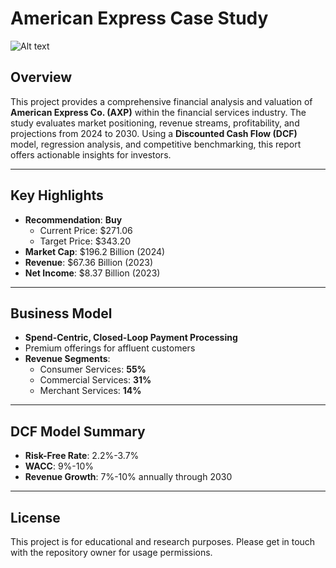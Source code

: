 # **American Express Case Study**
![Alt text](Images/American_Express_Cover)
## **Overview**
This project provides a comprehensive financial analysis and valuation of **American Express Co. (AXP)** within the financial services industry. The study evaluates market positioning, revenue streams, profitability, and projections from 2024 to 2030. Using a **Discounted Cash Flow (DCF)** model, regression analysis, and competitive benchmarking, this report offers actionable insights for investors.

---

## **Key Highlights**
- **Recommendation**: **Buy**
  - Current Price: $271.06
  - Target Price: $343.20
- **Market Cap**: $196.2 Billion (2024)
- **Revenue**: $67.36 Billion (2023)
- **Net Income**: $8.37 Billion (2023)

---

## **Business Model**
- **Spend-Centric, Closed-Loop Payment Processing**
- Premium offerings for affluent customers
- **Revenue Segments**:
  - Consumer Services: **55%**
  - Commercial Services: **31%**
  - Merchant Services: **14%**

---

## **DCF Model Summary**
- **Risk-Free Rate**: 2.2%-3.7%
- **WACC**: 9%-10%
- **Revenue Growth**: 7%-10% annually through 2030

---

## **License**
This project is for educational and research purposes. Please get in touch with the repository owner for usage permissions.
